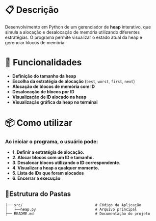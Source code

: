 # 📋 **Descrição**  
Desenvolvimento em Python de um gerenciador de **heap** interativo, que simula a alocação e desalocação de memória utilizando diferentes estratégias. O programa permite visualizar o estado atual da heap e gerenciar blocos de memória.

# 🌟 **Funcionalidades**  
- **Definição do tamanho da heap**  
- **Escolha da estratégia de alocação** (`best`, `worst`, `first`, `next`)  
- **Alocação de blocos de memória com ID**  
- **Desalocação de blocos por ID**
- **Visualização de ID alocado na heap**
- **Visualização gráfica da heap no terminal**


# 📦 **Como utilizar**
### Ao iniciar o programa, o usuário pode:

- **1. Definir a estratégia de alocação.**
- **2. Alocar blocos com um ID e tamanho.**
- **3. Desalocar blocos utilizando o ID correspondente.**
- **4. Visualizar a heap a qualquer momento.**
- **5. Lista de IDs que foram alocados**
- **6. Encerrar a execução**


## 📁**Estrutura do Pastas**

```
├── src/                                 # Código da Aplicação
│   ├──heap.py                           # Arquivo principal
├── README.md                            # Documentação do projeto
```

